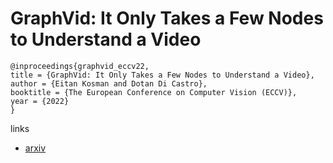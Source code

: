 # GraphVid: It Only Takes a Few Nodes to Understand a Video

```
@inproceedings{graphvid_eccv22,
title = {GraphVid: It Only Takes a Few Nodes to Understand a Video},
author = {Eitan Kosman and Dotan Di Castro},
booktitle = {The European Conference on Computer Vision (ECCV)},
year = {2022}
}
```

links
- [arxiv](https://arxiv.org/abs/2207.01375)
